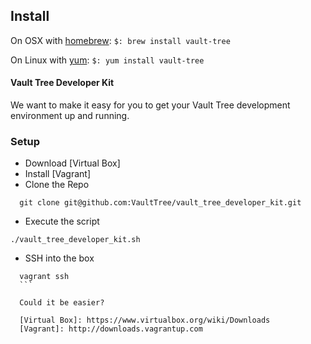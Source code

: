 ## Install

On OSX with [homebrew]:
  `$: brew install vault-tree`

On Linux with [yum]:
  `$: yum install vault-tree`

[homebrew]: http://mxcl.github.com/homebrew/
[yum]: http://yum.baseurl.org


#### Vault Tree Developer Kit

We want to make it easy for you to get your Vault Tree development environment
up and running.

### Setup

* Download [Virtual Box]
* Install [Vagrant]
* Clone the Repo
```
  git clone git@github.com:VaultTree/vault_tree_developer_kit.git
  ```
  * Execute the script
  ```
  ./vault_tree_developer_kit.sh
  ```
  * SSH into the box
  ```
    vagrant ssh
    ```

    Could it be easier?

    [Virtual Box]: https://www.virtualbox.org/wiki/Downloads 
    [Vagrant]: http://downloads.vagrantup.com 

